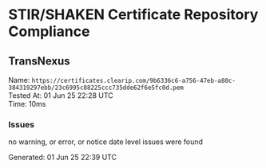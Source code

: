 # STIR/SHAKEN Certificate Repository Compliance

## TransNexus

Name: `https://certificates.clearip.com/9b6336c6-a756-47eb-a80c-384319297ebb/23c6995c88225ccc735dde62f6e5fc0d.pem`\
Tested At: 01 Jun 25 22:28 UTC\
Time: 10ms

### Issues

no warning, or error, or notice date level issues were found

Generated: 01 Jun 25 22:39 UTC
